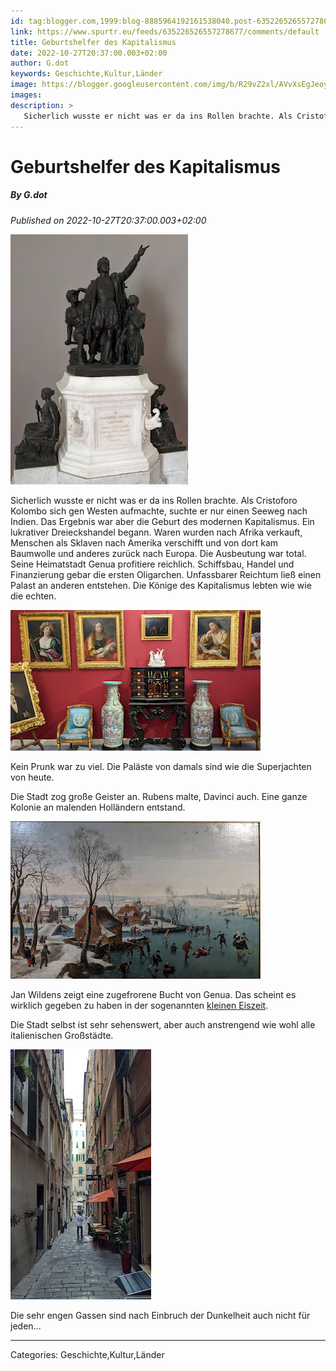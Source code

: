```yaml
---
id: tag:blogger.com,1999:blog-8885964192161538040.post-635226526557278677
link: https://www.spurtr.eu/feeds/635226526557278677/comments/default
title: Geburtshelfer des Kapitalismus
date: 2022-10-27T20:37:00.003+02:00
author: G.dot
keywords: Geschichte,Kultur,Länder
image: https://blogger.googleusercontent.com/img/b/R29vZ2xl/AVvXsEgJeoyE3SGYjHc8aFgQ1tSw_ajKcxcxpJC2WvEH5S9lwHFQzGGJYGiLUk6QQ4NSMJpl7v_p0QlAybs5yJ1DI87WJwKJZAaz7qsR9l9ntjfGK2tY5pdMBRE3rGBz76sHpRJAFx3t9KATEiE/s72-w284-h400-c/1666895790881060-0.png
images: 
description: >
   Sicherlich wusste er nicht was er da ins Rollen brachte. Als Cristoforo Kolombo sich gen Westen aufmachte, suchte er nur einen Seeweg nach Indien. Das Ergebnis war aber die Geburt des modernen Kapitalismus. Ein lukrativer Dreieckshandel begann. Waren wurden nach Afrika verkauft,
---
```

# Geburtshelfer des Kapitalismus
##### By G.dot
_Published on 2022-10-27T20:37:00.003+02:00_

[![](../assets/1666895790881060-0.png)](../assets/1666895790881060-0.png)

  

Sicherlich wusste er nicht was er da ins Rollen brachte. Als Cristoforo Kolombo sich gen Westen aufmachte, suchte er nur einen Seeweg nach Indien. Das Ergebnis war aber die Geburt des modernen Kapitalismus. Ein lukrativer Dreieckshandel begann. Waren wurden nach Afrika verkauft, Menschen als Sklaven nach Amerika verschifft und von dort kam Baumwolle und anderes zurück nach Europa. Die Ausbeutung war total. Seine Heimatstadt Genua profitiere reichlich. Schiffsbau, Handel und Finanzierung gebar die ersten Oligarchen. Unfassbarer Reichtum ließ einen Palast an anderen entstehen. Die Könige des Kapitalismus lebten wie wie die echten.

  

[![](../assets/1666895605779245-0.png)](../assets/1666895605779245-0.png)

  

Kein Prunk war zu viel. Die Paläste von damals sind wie die Superjachten von heute. 

Die Stadt zog große Geister an. Rubens malte, Davinci auch. Eine ganze Kolonie an malenden Holländern entstand.

  

[![](../assets/1666895602621831-1.png)](../assets/1666895602621831-1.png)

  

Jan Wildens zeigt eine zugefrorene Bucht von Genua. Das scheint es wirklich gegeben zu haben in der sogenannten [kleinen Eiszeit](https://de.wikipedia.org/wiki/Kleine_Eiszeit).

Die Stadt selbst ist sehr sehenswert, aber auch anstrengend wie wohl alle italienischen Großstädte. 

  

[![](../assets/1666895598786072-2.png)](../assets/1666895598786072-2.png)

  

Die sehr engen Gassen sind nach Einbruch der Dunkelheit auch nicht für jeden...

---
Categories: Geschichte,Kultur,Länder